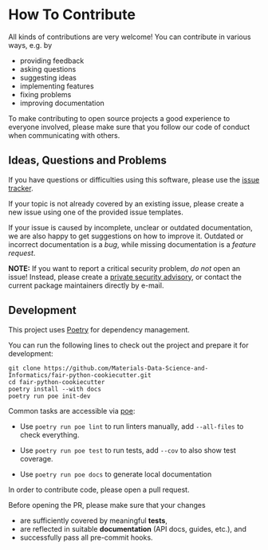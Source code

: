 # How To Contribute

All kinds of contributions are very welcome!
You can contribute in various ways, e.g. by

-   providing feedback
-   asking questions
-   suggesting ideas
-   implementing features
-   fixing problems
-   improving documentation

To make contributing to open source projects a good experience to everyone involved,
please make sure that you follow our code of conduct when communicating with others.

## Ideas, Questions and Problems

If you have questions or difficulties using this software,
please use the [issue tracker](https://github.com/Materials-Data-Science-and-Informatics/fair-python-cookiecutter/issues).

If your topic is not already covered by an existing issue,
please create a new issue using one of the provided issue templates.

If your issue is caused by incomplete, unclear or outdated documentation,
we are also happy to get suggestions on how to improve it.
Outdated or incorrect documentation is a _bug_,
while missing documentation is a _feature request_.

**NOTE:** If you want to report a critical security problem, _do not_ open an issue!
Instead, please create a [private security advisory](https://docs.github.com/en/code-security/security-advisories/guidance-on-reporting-and-writing/privately-reporting-a-security-vulnerability),
or contact the current package maintainers directly by e-mail.

## Development

This project uses [Poetry](https://python-poetry.org/) for dependency management.

You can run the following lines to check out the project and prepare it for development:

```
git clone https://github.com/Materials-Data-Science-and-Informatics/fair-python-cookiecutter.git
cd fair-python-cookiecutter
poetry install --with docs
poetry run poe init-dev
```

Common tasks are accessible via [poe](https://github.com/nat-n/poethepoet):

-   Use `poetry run poe lint` to run linters manually, add `--all-files` to check everything.

-   Use `poetry run poe test` to run tests, add `--cov` to also show test coverage.

-   Use `poetry run poe docs` to generate local documentation

In order to contribute code, please open a pull request.

Before opening the PR, please make sure that your changes

-   are sufficiently covered by meaningful **tests**,
-   are reflected in suitable **documentation** (API docs, guides, etc.), and
-   successfully pass all pre-commit hooks.

